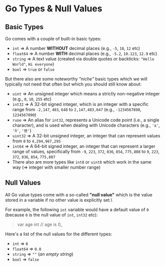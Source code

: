 # Go Types & Null Values

## Basic Types
Go comes with a couple of built-in basic types:
- `int` =>  A number **WITHOUT** decimal places (e.g., `-5`, `10`, `12` etc)
- `float64` => A number **WITH** decimal places (e.g., `-5.2`, `10.123`, `12.9` etc)
- `string` => A text value (created via double quotes or backticks: `"Hello World"`, `Hi everyone`)
- `bool` => `true` or `false`

But there also are some noteworthy *"niche"* basic types which we will typically not need that often but which you should still know about:
- `uint` => An unsigned integer which means a strictly non-negative integer (e.g., `0`, `10`, `255` etc)
- `int32` => A 32-bit signed integer, which is an integer with a specific range from `-2,147`, `483`, `648` to `2,147,483,647` (e.g., `-1234567890`, `1234567890`)
- `rune` => An alias for `int32`, represents a Unicode code point (i.e., a single character), and is used when dealing with Unicode characters (e.g., `'a'`, `'ñ'`, `'世'`)
- `uint32` => A 32-bit unsigned integer, an integer that can represent values from `0` to `4,294,967,295`
- `int64` => A 64-bit signed integer, an integer that can represent a larger range of values, specifically from `-9`, `223`, `372`, `036`, `854`, `775,808` to `9`, `223`, `372`, `036`, `854`, `775,807`
- There also are more types like `int8` or `uint8` which work in the same way (=> integer with smaller number range)

## Null Values
All Go value types come with a so-called **"null value"** which is the value stored in a variable if no other value is explicitly set.\

For example, the following `int` variable would have a default value of `0` (because `0` is the null value of `int`, `int32` etc):
> var age int // age is 0_

Here's a list of the null values for the different types:
- `int` => `0`
- `float64` => `0.0`
- `string` => `""` (*an empty string*)
- `bool` => `false`


